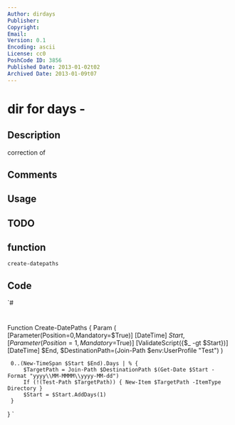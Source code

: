 ```yaml
---
Author: dirdays
Publisher: 
Copyright: 
Email: 
Version: 0.1
Encoding: ascii
License: cc0
PoshCode ID: 3856
Published Date: 2013-01-02t02
Archived Date: 2013-01-09t07
---
```


# dir for days - 

## Description

correction of

## Comments



## Usage



## TODO



## function

`create-datepaths`

## Code

`#
 #
 Function Create-DatePaths {
     Param (
         [Parameter(Position=0,Mandatory=$True)]
         [DateTime] $Start,
         [Parameter(Position=1,Mandatory=$True)]
         [ValidateScript({$_ -gt $Start})]
         [DateTime] $End,
         $DestinationPath=(Join-Path $env:UserProfile "Test")
     )
 
     0..(New-TimeSpan $Start $End).Days | % {
         $TargetPath = Join-Path $DestinationPath $(Get-Date $Start -Format "yyyy\\MM-MMMM\\yyyy-MM-dd")
         If (!(Test-Path $TargetPath)) { New-Item $TargetPath -ItemType Directory }
         $Start = $Start.AddDays(1)
     }
 }
`

